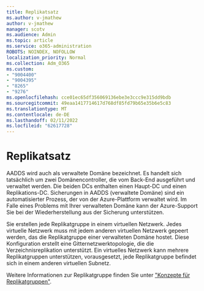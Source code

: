 ```yaml
---
title: Replikatsatz
ms.author: v-jmathew
author: v-jmathew
manager: scotv
ms.audience: Admin
ms.topic: article
ms.service: o365-administration
ROBOTS: NOINDEX, NOFOLLOW
localization_priority: Normal
ms.collection: Adm_O365
ms.custom:
- "9004400"
- "9004395"
- "8265"
- "9276"
ms.openlocfilehash: cce01ec65df356069136ebe3e3ccc9e315dd9bdb
ms.sourcegitcommit: 49eaa1417714617d768df85fd79b65e35b6e5c83
ms.translationtype: MT
ms.contentlocale: de-DE
ms.lasthandoff: 02/11/2022
ms.locfileid: "62617728"
---
```

# <a name="replica-set"></a>Replikatsatz

AADDS wird auch als verwaltete Domäne bezeichnet. Es handelt sich tatsächlich um zwei Domänencontroller, die vom Back-End ausgeführt und verwaltet werden. Die beiden DCs enthalten einen Haupt-DC und einen Replikations-DC. Sicherungen in AADDS (verwaltete Domäne) sind ein automatisierter Prozess, der von der Azure-Plattform verwaltet wird. Im Falle eines Problems mit Ihrer verwalteten Domäne kann der Azure-Support Sie bei der Wiederherstellung aus der Sicherung unterstützen.

Sie erstellen jede Replikatgruppe in einem virtuellen Netzwerk. Jedes virtuelle Netzwerk muss mit jedem anderen virtuellen Netzwerk gepeert werden, das die Replikatgruppe einer verwalteten Domäne hostet. Diese Konfiguration erstellt eine Gitternetzwerktopologie, die die Verzeichnisreplikation unterstützt. Ein virtuelles Netzwerk kann mehrere Replikatgruppen unterstützen, vorausgesetzt, jede Replikatgruppe befindet sich in einem anderen virtuellen Subnetz.

Weitere Informationen zur Replikatgruppe finden Sie unter ["Konzepte für Replikatgruppen"](https://docs.microsoft.com/azure/active-directory-domain-services/concepts-replica-sets).
